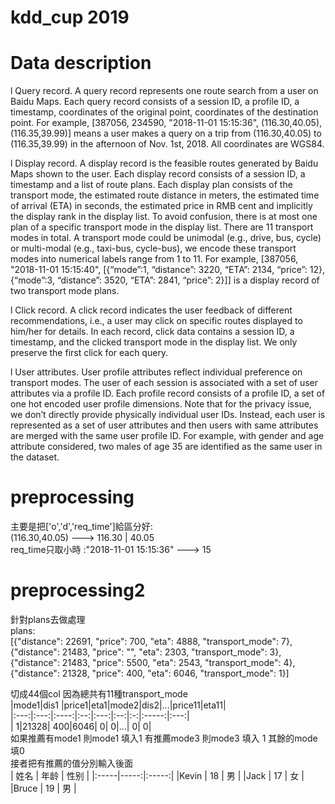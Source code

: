 # kdd_cup 2019

# Data description
l  Query record. A query record represents one route search from a user on Baidu Maps. Each query record consists of a session ID, a profile ID, a timestamp, coordinates of the original point, coordinates of the destination point. For example, [387056, 234590, "2018-11-01 15:15:36", (116.30,40.05), (116.35,39.99)] means a user makes a query on a trip from (116.30,40.05) to (116.35,39.99) in the afternoon of Nov. 1st, 2018. All coordinates are WGS84.

l  Display record. A display record is the feasible routes generated by Baidu Maps shown to the user. Each display record consists of a session ID, a timestamp and a list of route plans. Each display plan consists of the transport mode, the estimated route distance in meters, the estimated time of arrival (ETA) in seconds, the estimated price in RMB cent and implicitly the display rank in the display list. To avoid confusion, there is at most one plan of a specific transport mode in the display list. There are 11 transport modes in total. A transport mode could be unimodal (e.g., drive, bus, cycle) or multi-modal (e.g., taxi-bus, cycle-bus), we encode these transport modes into numerical labels range from 1 to 11. For example, [387056, "2018-11-01 15:15:40", [{“mode”:1, “distance”: 3220, “ETA”: 2134, “price”: 12}, {“mode”:3, “distance”: 3520, “ETA”: 2841, “price”: 2}]] is a display record of two transport mode plans.

l  Click record. A click record indicates the user feedback of different recommendations, i.e., a user may click on specific routes displayed to him/her for details. In each record, click data contains a session ID, a timestamp, and the clicked transport mode in the display list. We only preserve the first click for each query.

l  User attributes. User profile attributes reflect individual preference on transport modes. The user of each session is associated with a set of user attributes via a profile ID. Each profile record consists of a profile ID, a set of one hot encoded user profile dimensions. Note that for the privacy issue, we don’t directly provide physically individual user IDs. Instead, each user is represented as a set of user attributes and then users with same attributes are merged with the same user profile ID. For example, with gender and age attribute considered, two males of age 35 are identified as the same user in the dataset.

# preprocessing
主要是把['o','d','req_time']給區分好:  
(116.30,40.05) ---> 116.30 | 40.05  
req_time只取小時 :"2018-11-01 15:15:36" ---> 15  

# preprocessing2
針對plans去做處理  
plans:  
[{"distance": 22691, "price": 700, "eta": 4888, "transport_mode": 7}, {"distance": 21483, "price": "", "eta": 2303, "transport_mode": 3}, {"distance": 21483, "price": 5500, "eta": 2543, "transport_mode": 4}, {"distance": 21328, "price": 400, "eta": 6046, "transport_mode": 1}]  

切成44個col 因為總共有11種transport_mode  
|mode1|dis1 |price1|eta1|mode2|dis2|...|price11|eta11|  
|:---:|:---:|:----:|:--:|:---:|:--:|:-:|:-----:|:---:|  
|    1|21328|   400|6046|    0|   0|...|      0|    0|  
 如果推薦有mode1 則mode1 填入1  有推薦mode3 則mode3 填入 1 其餘的mode填0  
 接者把有推薦的值分別輸入後面  
 |  姓名 | 年龄 |  性别 |
|:-----|-----:|:-----:|
|Kevin |  18  |   男  |
|Jack  |  17  |   女  |
|Bruce |  19  |   男  |
